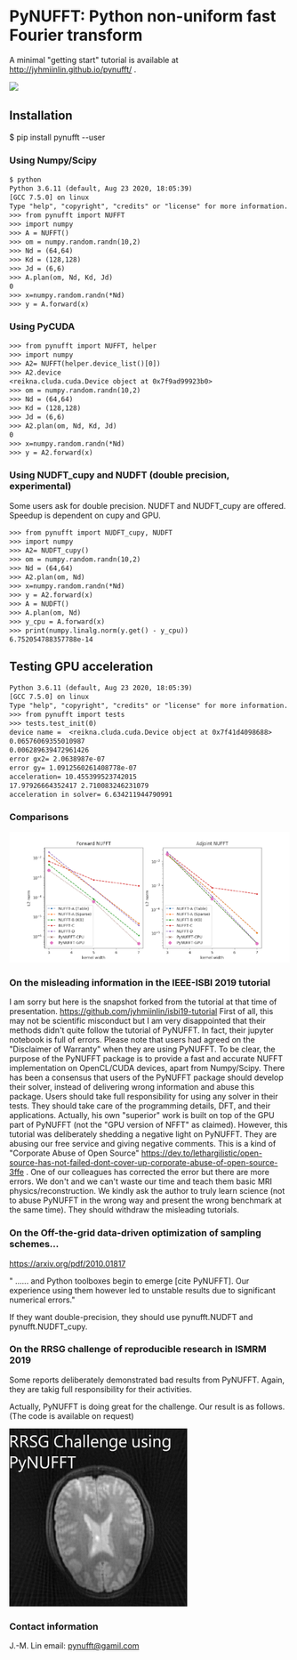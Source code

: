 
# PyNUFFT: Python non-uniform fast Fourier transform

A minimal "getting start" tutorial is available at http://jyhmiinlin.github.io/pynufft/ .

![](g5738.jpeg)

## Installation

$ pip install pynufft --user


### Using Numpy/Scipy

```
$ python
Python 3.6.11 (default, Aug 23 2020, 18:05:39) 
[GCC 7.5.0] on linux
Type "help", "copyright", "credits" or "license" for more information.
>>> from pynufft import NUFFT
>>> import numpy
>>> A = NUFFT()
>>> om = numpy.random.randn(10,2)
>>> Nd = (64,64)
>>> Kd = (128,128)
>>> Jd = (6,6)
>>> A.plan(om, Nd, Kd, Jd)
0
>>> x=numpy.random.randn(*Nd)
>>> y = A.forward(x)
```

### Using PyCUDA

```
>>> from pynufft import NUFFT, helper
>>> import numpy
>>> A2= NUFFT(helper.device_list()[0])
>>> A2.device
<reikna.cluda.cuda.Device object at 0x7f9ad99923b0>
>>> om = numpy.random.randn(10,2)
>>> Nd = (64,64)
>>> Kd = (128,128)
>>> Jd = (6,6)
>>> A2.plan(om, Nd, Kd, Jd)
0
>>> x=numpy.random.randn(*Nd)
>>> y = A2.forward(x)
```

### Using NUDFT_cupy and NUDFT (double precision, experimental)

Some users ask for double precision. 
NUDFT and NUDFT_cupy are offered.
Speedup is dependent on cupy and GPU.  


```
>>> from pynufft import NUDFT_cupy, NUDFT
>>> import numpy
>>> A2= NUDFT_cupy()
>>> om = numpy.random.randn(10,2)
>>> Nd = (64,64)
>>> A2.plan(om, Nd)
>>> x=numpy.random.randn(*Nd)
>>> y = A2.forward(x)
>>> A = NUDFT()
>>> A.plan(om, Nd)
>>> y_cpu = A.forward(x)
>>> print(numpy.linalg.norm(y.get() - y_cpu))
6.752054788357788e-14
```


## Testing GPU acceleration

```
Python 3.6.11 (default, Aug 23 2020, 18:05:39) 
[GCC 7.5.0] on linux
Type "help", "copyright", "credits" or "license" for more information.
>>> from pynufft import tests
>>> tests.test_init(0)
device name =  <reikna.cluda.cuda.Device object at 0x7f41d4098688>
0.06576069355010987
0.006289639472961426
error gx2= 2.0638987e-07
error gy= 1.0912560261408778e-07
acceleration= 10.455399523742015
17.97926664352417 2.710083246231079
acceleration in solver= 6.634211944790991
```
### Comparisons

![](Figure_1.png)

### On the misleading information in the IEEE-ISBI 2019 tutorial

I am sorry but here is the snapshot forked from the tutorial at that time of presentation.
https://github.com/jyhmiinlin/isbi19-tutorial
First of all, this may not be scientific misconduct but I am very disappointed that their methods didn't quite follow the tutorial of PyNUFFT.
In fact, their jupyter notebook is full of errors. 
Please note that users had agreed on the "Disclaimer of Warranty" when they are using PyNUFFT. 
To be clear, the purpose of the PyNUFFT package is to provide a fast and accurate NUFFT implementation on OpenCL/CUDA devices, apart from Numpy/Scipy. 
There has been a consensus that users of the PyNUFFT package should develop their solver, instead of delivering wrong information and abuse this package. 
Users should take full responsibility for using any solver in their tests. They should take care of the programming details, DFT, and their applications.
Actually, his own "superior" work is built on top of the GPU part of PyNUFFT (not the "GPU version of NFFT" as claimed). 
However, this tutorial was deliberately shedding a negative light on PyNUFFT.
They are abusing our free service and giving negative comments. This is a kind of "Corporate Abuse of Open Source" https://dev.to/lethargilistic/open-source-has-not-failed-dont-cover-up-corporate-abuse-of-open-source-3ffe .
One of our colleagues has corrected the error but there are more errors. We don't and we can't waste our time and teach them basic MRI physics/reconstruction.
We kindly ask the author to truly learn science (not to abuse PyNUFFT in the wrong way and present the wrong benchmark at the same time). 
They should withdraw the misleading tutorials.

### On the Off-the-grid data-driven optimization of sampling schemes...

https://arxiv.org/pdf/2010.01817

" ...... and Python toolboxes begin to emerge [cite PyNUFFT]. Our experience using them however led to unstable results due to significant numerical errors."

If they want double-precision, they should use pynufft.NUDFT and pynufft.NUDFT_cupy. 

### On the RRSG challenge of reproducible research in ISMRM 2019

Some reports deliberately demonstrated bad results from PyNUFFT. Again, they are takig full responsibility for their activities. 

Actually, PyNUFFT is doing great for the challenge. Our result is as follows. (The code is available on request)

![](with_espirit.png)

### Contact information
J.-M. Lin
email: pynufft@gamil.com

